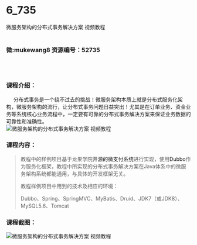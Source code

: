# 6_735
微服务架构的分布式事务解决方案 视频教程
<br/></br>
<h3>微:mukewang8 资源编号：52735</h3>
<br/></br>
<h3>课程介绍：</h3>
<div class="info-desc">
<div class="js-video-btn video-btn">&nbsp;&nbsp;&nbsp;&nbsp; 分布式事务是一个绕不过去的挑战！<a title="查看与 微服务 相关的文章" target="_blank">微服务</a>架构本质上就是分布式服务化架构，<a title="查看与 微服务 相关的文章" target="_blank">微服务</a>架构的流行，让分布式事务问题日益突出！尤其是在订单业务、资金业务等系统核心业务流程中，一定要有可靠的分布式事务解决方案来保证业务数据的可靠性和准确性。</div>
<div><img src="https://www.ko996.com/wp-content/uploads/img/2018/03/2-46-300x196.png" alt="微服务架构的分布式事务解决方案 视频教程"></div>
<h3>课程内容：</h3>
</div>
<div class="section5">
<div class="wrap">
<blockquote><p>教程中的样例项目基于龙果学院<a>开源的微支付系统</a>进行实现，使用<a>Dubbo</a>作为服务化框架，教程中所实现的分布式事务解决方案在Java体系中的微服务架构系统都能通用，与具体的开发框架无关。</p>
<p>教程样例项目中用到的技术及相应的环境：</p>
<p>Dubbo、Spring、SpringMVC、MyBatis、Druid、JDK7（或JDK8）、MySQL5.6、Tomcat</p></blockquote>
</div>
</div>
<h3>课程截图：</h3>
<p><img src="https://www.ko996.com/wp-content/uploads/img/2018/03/3-46-258x300.png" alt="微服务架构的分布式事务解决方案 视频教程"></p>
